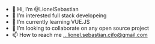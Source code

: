 - 👋 Hi, I’m @LionelSebastian
- 👀 I’m interested full stack developeing
- 🌱 I’m currently learning VUE.JS
- 💞️ I’m looking to collaborate on any open source project 
- 📫 How to reach me ...lionel.sebastian.cifo@gmail.com

<!---
LionelSebastian/LionelSebastian is a ✨ special ✨ repository because its `README.md` (this file) appears on your GitHub profile.
You can click the Preview link to take a look at your changes.
--->
